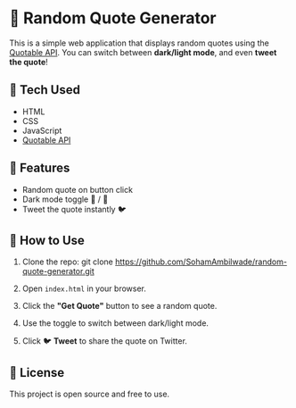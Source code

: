# 🌟 Random Quote Generator

This is a simple web application that displays random quotes using the [Quotable API](https://api.quotable.io/quotes/random). You can switch between **dark/light mode**, and even **tweet the quote**!

## 🔧 Tech Used
- HTML
- CSS
- JavaScript
- [Quotable API](https://api.quotable.io)

## 🚀 Features
- Random quote on button click
- Dark mode toggle 🌙 / 🔆
- Tweet the quote instantly 🐦

## 🧠 How to Use
1. Clone the repo:
git clone https://github.com/SohamAmbilwade/random-quote-generator.git

2. Open `index.html` in your browser.
3. Click the **"Get Quote"** button to see a random quote.
4. Use the toggle to switch between dark/light mode.
5. Click 🐦 **Tweet** to share the quote on Twitter.

## 📄 License
This project is open source and free to use.

